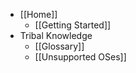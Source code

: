 * [[Home]]
    * [[Getting Started]]
* Tribal Knowledge
    * [[Glossary]]
    * [[Unsupported OSes]]